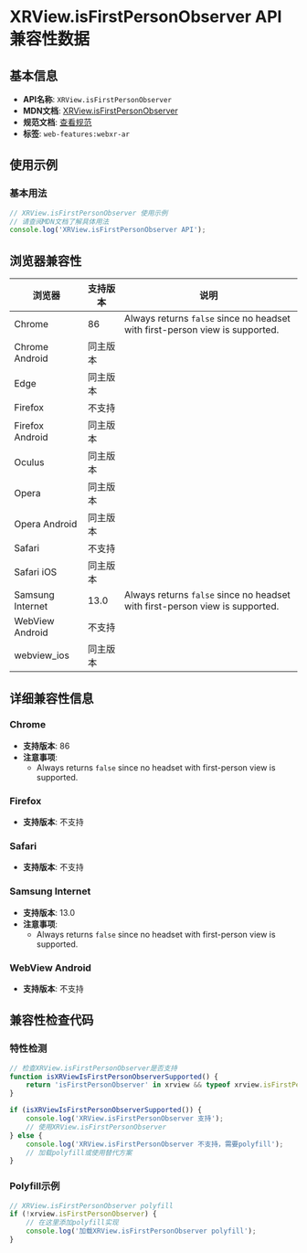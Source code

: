 # XRView.isFirstPersonObserver API 兼容性数据

## 基本信息

- **API名称**: `XRView.isFirstPersonObserver`
- **MDN文档**: [XRView.isFirstPersonObserver](https://developer.mozilla.org/docs/Web/API/XRView/isFirstPersonObserver)
- **规范文档**: [查看规范](https://immersive-web.github.io/webxr-ar-module/#dom-xrview-isfirstpersonobserver)
- **标签**: `web-features:webxr-ar`

## 使用示例

### 基本用法

```javascript
// XRView.isFirstPersonObserver 使用示例
// 请查阅MDN文档了解具体用法
console.log('XRView.isFirstPersonObserver API');
```

## 浏览器兼容性

| 浏览器 | 支持版本 | 说明 |
|--------|----------|------|
| Chrome | 86 | Always returns `false` since no headset with first-person view is supported. |
| Chrome Android | 同主版本 |  |
| Edge | 同主版本 |  |
| Firefox | 不支持 |  |
| Firefox Android | 同主版本 |  |
| Oculus | 同主版本 |  |
| Opera | 同主版本 |  |
| Opera Android | 同主版本 |  |
| Safari | 不支持 |  |
| Safari iOS | 同主版本 |  |
| Samsung Internet | 13.0 | Always returns `false` since no headset with first-person view is supported. |
| WebView Android | 不支持 |  |
| webview_ios | 同主版本 |  |

## 详细兼容性信息

### Chrome

- **支持版本**: 86
- **注意事项**:
  - Always returns `false` since no headset with first-person view is supported.

### Firefox

- **支持版本**: 不支持

### Safari

- **支持版本**: 不支持

### Samsung Internet

- **支持版本**: 13.0
- **注意事项**:
  - Always returns `false` since no headset with first-person view is supported.

### WebView Android

- **支持版本**: 不支持

## 兼容性检查代码

### 特性检测

```javascript
// 检查XRView.isFirstPersonObserver是否支持
function isXRViewIsFirstPersonObserverSupported() {
    return 'isFirstPersonObserver' in xrview && typeof xrview.isFirstPersonObserver === 'function';
}

if (isXRViewIsFirstPersonObserverSupported()) {
    console.log('XRView.isFirstPersonObserver 支持');
    // 使用XRView.isFirstPersonObserver
} else {
    console.log('XRView.isFirstPersonObserver 不支持，需要polyfill');
    // 加载polyfill或使用替代方案
}
```

### Polyfill示例

```javascript
// XRView.isFirstPersonObserver polyfill
if (!xrview.isFirstPersonObserver) {
    // 在这里添加polyfill实现
    console.log('加载XRView.isFirstPersonObserver polyfill');
}
```

